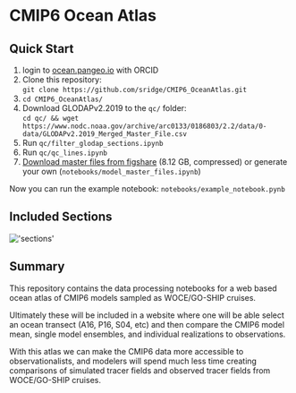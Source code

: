 # CMIP6 Ocean Atlas

## Quick Start
1. login to [ocean.pangeo.io](https://ocean.pangeo.io) with ORCID
2. Clone this repository:\
```git clone https://github.com/sridge/CMIP6_OceanAtlas.git```
3. ```cd CMIP6_OceanAtlas/```
4. Download GLODAPv2.2019 to the ```qc/``` folder:\
```cd qc/ && wget https://www.nodc.noaa.gov/archive/arc0133/0186803/2.2/data/0-data/GLODAPv2.2019_Merged_Master_File.csv```
5. Run ```qc/filter_glodap_sections.ipynb```
6. Run ```qc/qc_lines.ipynb```
7. [Download master files from figshare](https://figshare.com/articles/CMIP6_Ocean_Atlas/10052342) (8.12 GB, compressed) or generate your own (```notebooks/model_master_files.ipynb```)

Now you can run the example notebook: ```notebooks/example_notebook.pynb```

## Included Sections 
!['sections'](https://github.com/sridge/CMIP6_OceanAtlas/blob/master/notebooks/sections_qc.png "Sections")

## Summary
This repository contains the data processing notebooks for a web based ocean atlas of CMIP6 models sampled as WOCE/GO-SHIP cruises. 

Ultimately these will be included in a website where one will be able select an ocean transect (A16, P16, S04, etc) and then compare the CMIP6 model mean, single model ensembles, and individual realizations to observations.

With this atlas we can make the CMIP6 data more accessible to observationalists, and modelers will spend much less time creating comparisons of simulated tracer fields and observed tracer fields from WOCE/GO-SHIP cruises.



